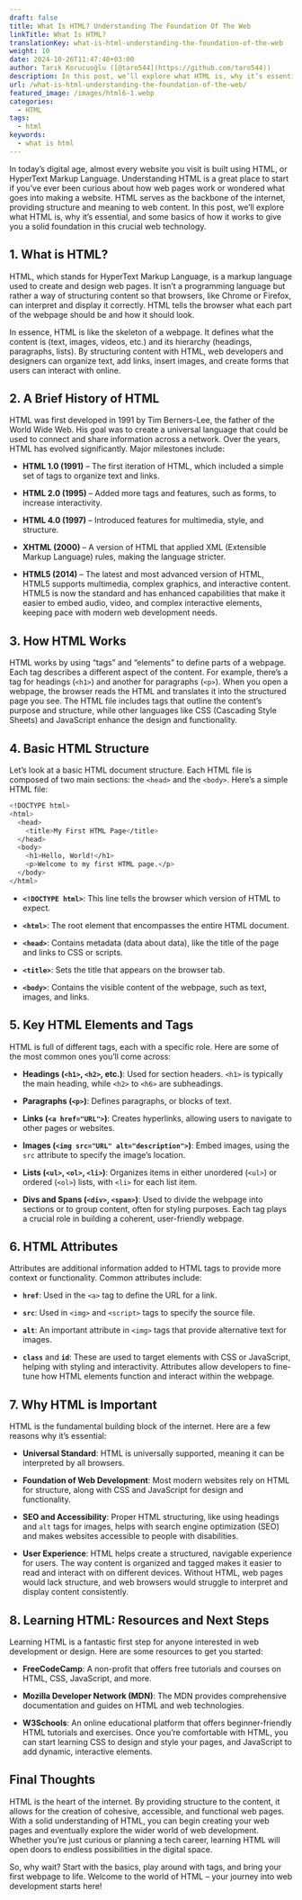 ```yaml
---
draft: false
title: What Is HTML? Understanding The Foundation Of The Web
linkTitle: What Is HTML?
translationKey: what-is-html-understanding-the-foundation-of-the-web
weight: 10
date: 2024-10-26T11:47:48+03:00
author: Tarık Korucuoğlu ([@taro544](https://github.com/taro544))
description: In this post, we’ll explore what HTML is, why it’s essential, and some basics of how it works to give you a solid foundation in this crucial web technology.
url: /what-is-html-understanding-the-foundation-of-the-web/
featured_image: /images/html6-1.webp
categories:
  - HTML
tags:
  - html
keywords:
  - what is html
---
```

In today’s digital age, almost every website you visit is built using HTML, or HyperText Markup Language. Understanding HTML is a great place to start if you’ve ever been curious about how web pages work or wondered what goes into making a website. HTML serves as the backbone of the internet, providing structure and meaning to web content. In this post, we’ll explore what HTML is, why it’s essential, and some basics of how it works to give you a solid foundation in this crucial web technology.

## 1. What is HTML?

HTML, which stands for HyperText Markup Language, is a markup language used to create and design web pages. It isn’t a programming language but rather a way of structuring content so that browsers, like Chrome or Firefox, can interpret and display it correctly. HTML tells the browser what each part of the webpage should be and how it should look.

In essence, HTML is like the skeleton of a webpage. It defines what the content is (text, images, videos, etc.) and its hierarchy (headings, paragraphs, lists). By structuring content with HTML, web developers and designers can organize text, add links, insert images, and create forms that users can interact with online.

## 2. A Brief History of HTML

HTML was first developed in 1991 by Tim Berners-Lee, the father of the World Wide Web. His goal was to create a universal language that could be used to connect and share information across a network. Over the years, HTML has evolved significantly. Major milestones include:

* **HTML 1.0 (1991)** – The first iteration of HTML, which included a simple set of tags to organize text and links.

* **HTML 2.0 (1995)** – Added more tags and features, such as forms, to increase interactivity.

* **HTML 4.0 (1997)** – Introduced features for multimedia, style, and structure.

* **XHTML (2000)** – A version of HTML that applied XML (Extensible Markup Language) rules, making the language stricter.

* **HTML5 (2014)** – The latest and most advanced version of HTML, HTML5 supports multimedia, complex graphics, and interactive content.
HTML5 is now the standard and has enhanced capabilities that make it easier to embed audio, video, and complex interactive elements, keeping pace with modern web development needs.

## 3. How HTML Works

HTML works by using “tags” and “elements” to define parts of a webpage. Each tag describes a different aspect of the content. For example, there’s a tag for headings (`<h1>`) and another for paragraphs (`<p>`). When you open a webpage, the browser reads the HTML and translates it into the structured page you see. The HTML file includes tags that outline the content’s purpose and structure, while other languages like CSS (Cascading Style Sheets) and JavaScript enhance the design and functionality.

## 4. Basic HTML Structure

Let’s look at a basic HTML document structure. Each HTML file is composed of two main sections: the `<head>` and the `<body>`. Here’s a simple HTML file:

```bash
<!DOCTYPE html>
<html>
  <head>
    <title>My First HTML Page</title>
  </head>
  <body>
    <h1>Hello, World!</h1>
    <p>Welcome to my first HTML page.</p>
  </body>
</html>
```

* **`<!DOCTYPE html>`**: This line tells the browser which version of HTML to expect.

* **`<html>`**: The root element that encompasses the entire HTML document.

* **`<head>`**: Contains metadata (data about data), like the title of the page and links to CSS or scripts.

* **`<title>`**: Sets the title that appears on the browser tab.

* **`<body>`**: Contains the visible content of the webpage, such as text, images, and links.

## 5. Key HTML Elements and Tags

HTML is full of different tags, each with a specific role. Here are some of the most common ones you’ll come across:

* **Headings (`<h1>`, `<h2>`, etc.)**: Used for section headers. `<h1>` is typically the main heading, while `<h2>` to `<h6>` are subheadings.

* **Paragraphs (`<p>`)**: Defines paragraphs, or blocks of text.

* **Links (`<a href="URL">`)**: Creates hyperlinks, allowing users to navigate to other pages or websites.

* **Images (`<img src="URL" alt="description">`)**: Embed images, using the `src` attribute to specify the image’s location.

* **Lists (`<ul>`, `<ol>`, `<li>`)**: Organizes items in either unordered (`<ul>`) or ordered (`<ol>`) lists, with `<li>` for each list item.

* **Divs and Spans (`<div>`, `<span>`)**: Used to divide the webpage into sections or to group content, often for styling purposes.
Each tag plays a crucial role in building a coherent, user-friendly webpage.

## 6. HTML Attributes

Attributes are additional information added to HTML tags to provide more context or functionality. Common attributes include:

* **`href`**: Used in the `<a>` tag to define the URL for a link.

* **`src`**: Used in `<img>` and `<script>` tags to specify the source file.

* **`alt`**: An important attribute in `<img>` tags that provide alternative text for images.

* **`class`** and **`id`**: These are used to target elements with CSS or JavaScript, helping with styling and interactivity.
Attributes allow developers to fine-tune how HTML elements function and interact within the webpage.

## 7. Why HTML is Important

HTML is the fundamental building block of the internet. Here are a few reasons why it’s essential:

* **Universal Standard**: HTML is universally supported, meaning it can be interpreted by all browsers.

* **Foundation of Web Development**: Most modern websites rely on HTML for structure, along with CSS and JavaScript for design and functionality.

* **SEO and Accessibility**: Proper HTML structuring, like using headings and `alt` tags for images, helps with search engine optimization (SEO) and makes websites accessible to people with disabilities.

* **User Experience**: HTML helps create a structured, navigable experience for users. The way content is organized and tagged makes it easier to read and interact with on different devices.
Without HTML, web pages would lack structure, and web browsers would struggle to interpret and display content consistently.

## 8. Learning HTML: Resources and Next Steps

Learning HTML is a fantastic first step for anyone interested in web development or design. Here are some resources to get you started:

* **FreeCodeCamp**: A non-profit that offers free tutorials and courses on HTML, CSS, JavaScript, and more.

* **Mozilla Developer Network (MDN)**: The MDN provides comprehensive documentation and guides on HTML and web technologies.

* **W3Schools**: An online educational platform that offers beginner-friendly HTML tutorials and exercises.
Once you’re comfortable with HTML, you can start learning CSS to design and style your pages, and JavaScript to add dynamic, interactive elements.

## Final Thoughts

HTML is the heart of the internet. By providing structure to the content, it allows for the creation of cohesive, accessible, and functional web pages. With a solid understanding of HTML, you can begin creating your web pages and eventually explore the wider world of web development. Whether you’re just curious or planning a tech career, learning HTML will open doors to endless possibilities in the digital space.

So, why wait? Start with the basics, play around with tags, and bring your first webpage to life. Welcome to the world of HTML – your journey into web development starts here!
